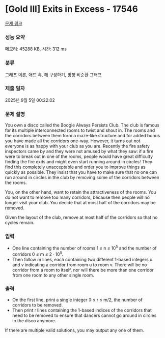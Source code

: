 # [Gold III] Exits in Excess - 17546 

[문제 링크](https://www.acmicpc.net/problem/17546) 

### 성능 요약

메모리: 45288 KB, 시간: 312 ms

### 분류

그래프 이론, 애드 혹, 해 구성하기, 방향 비순환 그래프

### 제출 일자

2025년 9월 5일 00:22:02

### 문제 설명

<p>You own a disco called the Boogie Always Persists Club. The club is famous for its multiple interconnected rooms to twist and shout in. The rooms and the corridors between them form a maze-like structure and for added bonus you have made all the corridors one-way. However, it turns out not everyone is as happy with your club as you are. Recently the fire safety inspectors came by and they were not amused by what they saw: if a fire were to break out in one of the rooms, people would have great difficulty finding the fire exits and might even start running around in circles! They find this completely unacceptable and order you to improve things as quickly as possible. They insist that you have to make sure that no one can run around in circles in the club by removing some of the corridors between the rooms.</p>

<p>You, on the other hand, want to retain the attractiveness of the rooms. You do not want to remove too many corridors, because then people will no longer visit your club. You decide that at most half of the corridors may be removed.</p>

<p>Given the layout of the club, remove at most half of the corridors so that no cycles remain.</p>

### 입력 

 <ul>
	<li>One line containing the number of rooms 1 ≤ n ≤ 10<sup>5</sup> and the number of corridors 0 ≤ m ≤ 2 · 10<sup>5</sup>.</li>
	<li>Then follow m lines, each containing two different 1-based integers u and v indicating a corridor from room u to room v. There will be no corridor from a room to itself, nor will there be more than one corridor from one room to any other single room.</li>
</ul>

### 출력 

 <ul>
	<li>On the first line, print a single integer 0 ≤ r ≤ m/2, the number of corridors to be removed.</li>
	<li>Then print r lines containing the 1-based indices of the corridors that need to be removed to ensure that dancers cannot go around in circles in the disco anymore.</li>
</ul>

<p>If there are multiple valid solutions, you may output any one of them.</p>

